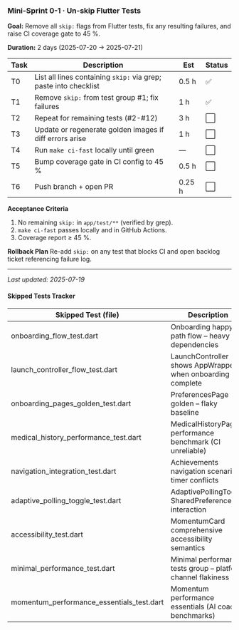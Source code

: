 ### Mini-Sprint 0-1 · Un-skip Flutter Tests

**Goal:** Remove all `skip:` flags from Flutter tests, fix any resulting
failures, and raise CI coverage gate to 45 %.

**Duration:** 2 days (2025-07-20 → 2025-07-21)

| Task | Description                                                      | Est    | Status |
| ---- | ---------------------------------------------------------------- | ------ | ------ |
| T0   | List all lines containing `skip:` via grep; paste into checklist | 0.5 h  | ✅     |
| T1   | Remove `skip:` from test group #1; fix failures                  | 1 h    | ✅     |
| T2   | Repeat for remaining tests (#2-#12)                              | 3 h    | ⬜     |
| T3   | Update or regenerate golden images if diff errors arise          | 1 h    | ⬜     |
| T4   | Run `make ci-fast` locally until green                           | —      | ⬜     |
| T5   | Bump coverage gate in CI config to 45 %                          | 0.5 h  | ⬜     |
| T6   | Push branch + open PR                                            | 0.25 h | ⬜     |

**Acceptance Criteria**

1. No remaining `skip:` in `app/test/**` (verified by grep).
2. `make ci-fast` passes locally and in GitHub Actions.
3. Coverage report ≥ 45 %.

**Rollback Plan** Re-add `skip:` on any test that blocks CI and open backlog
ticket referencing failure log.

---

_Last updated: 2025-07-19_

#### Skipped Tests Tracker

| Skipped Test (file)                       | Description                                                  | Status     |
| ----------------------------------------- | ------------------------------------------------------------ | ---------- |
| onboarding_flow_test.dart                 | Onboarding happy-path flow – heavy dependencies              | ⚪ Pending |
| launch_controller_flow_test.dart          | LaunchController shows AppWrapper when onboarding complete   | ⚪ Pending |
| onboarding_pages_golden_test.dart         | PreferencesPage golden – flaky baseline                      | ⚪ Pending |
| medical_history_performance_test.dart     | MedicalHistoryPage performance benchmark (CI unreliable)     | ⚪ Pending |
| navigation_integration_test.dart          | Achievements navigation scenario – timer conflicts           | ⚪ Pending |
| adaptive_polling_toggle_test.dart         | AdaptivePollingToggle SharedPreferences interaction          | ⚪ Pending |
| accessibility_test.dart                   | MomentumCard comprehensive accessibility semantics           | ⚪ Pending |
| minimal_performance_test.dart             | Minimal performance tests group – platform channel flakiness | ⚪ Pending |
| momentum_performance_essentials_test.dart | Momentum performance essentials (AI coach benchmarks)        | ⚪ Pending |

